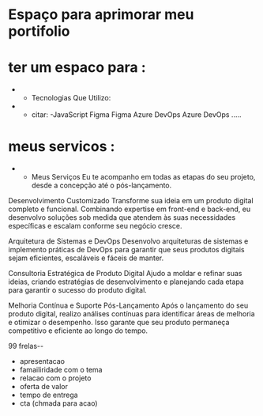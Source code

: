 # Espaço para aprimorar meu portifolio



# ter um espaco para :

 -  - Tecnologias Que Utilizo:
  - * citar:
  -JavaScript
Figma
Figma
Azure DevOps
Azure DevOps
.....



# meus servicos :

- - Meus Serviços
Eu te acompanho em todas as etapas do seu projeto, desde a concepção até o pós-lançamento.

Desenvolvimento Customizado
Transforme sua ideia em um produto digital completo e funcional. Combinando expertise em front-end e back-end, eu desenvolvo soluções sob medida que atendem às suas necessidades específicas e escalam conforme seu negócio cresce.

Arquitetura de Sistemas e DevOps
Desenvolvo arquiteturas de sistemas e implemento práticas de DevOps para garantir que seus produtos digitais sejam eficientes, escaláveis e fáceis de manter.

Consultoria Estratégica de Produto Digital
Ajudo a moldar e refinar suas ideias, criando estratégias de desenvolvimento e planejando cada etapa para garantir o sucesso do produto digital.

Melhoria Contínua e Suporte Pós-Lançamento
Após o lançamento do seu produto digital, realizo análises contínuas para identificar áreas de melhoria e otimizar o desempenho. Isso garante que seu produto permaneça competitivo e eficiente ao longo do tempo.


99 frelas-- 
- apresentacao
- famailiridade com o tema
- relacao com o projeto
- oferta de valor 
- tempo de entrega
- cta (chmada para acao)